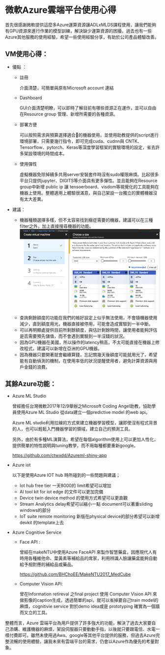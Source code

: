 # 微軟Azure雲端平台使用心得

首先很感謝微軟提供這麼多Azure運算資源讓ADLxMLDS課程使用，讓我們能夠有GPU資源來進行作業的模型訓練，解決缺少運算資源的困擾。過去也有一些Azure其他服務的使用經驗，希望一些使用經驗分享，有助於公司產品體驗改善。


## VM使用心得：

* 優點 ：

    * 註冊

        介面清楚，可簡單與原有Microsoft account 連結

    * Dashboard 
    
        GUI介面清楚明瞭，可以即時了解目前有哪些資源正在運作，並可以自由在Resource group 管理、新增所需要的各種資源。

    * 部署方便

        可以按照需求與預算選擇適合的機器使用，並使用助教提供的script進行環境部署，只需要幾行指令，即可完成cuda、cudnn與 CNTK、Tensorflow、pytorch、Keras等深度學習框架的實驗環境的設定，省去許多架設環境的時間成本。

    * 使用彈性

        虛擬機器免除掉續多共用server安裝套件時沒有sudo權限麻煩。比起很多平台只提供jupyter、DIGITS等介面具有更多彈性。並且能夠在Resource group中新增 public ip 讓 tensoerboard、visdom等視覺化的工具能夠在機器上使用。整體適用上體驗很滿意，與自己架設一台獨立的實體機器沒有太大差異。

* 建議：

    * 機器種類選擇多樣，但不太容易找到癥症需要的機器，建議可以在三種filter之外，加上直接搜尋機器的功能。
    ![image](./img/register.png)
    * 查詢剩餘額度的功能在我們的帳好設定上似乎無法使用，不會隨機器使用減少，直到額度用光，機器直接被停用，可能會造成實驗到一半中斷。
    * 可以再明顯處提供目前所剩餘額度，與估計剩餘時間，讓使用者能夠評估是否需要預先儲值，而不會遇到實驗到一半沒錢的狀況。
    * 因為GPU機器在美國，所以操作的latency稍高，不太可能直接在機器上修改程式，建議可以新增在亞洲的GPU機器。
    * 因為機器只要開著就會繼續算錢，忘記關幾天後額度可能就用光了，希望能有自動偵測的機制，在使用率低的狀況提醒使用者，避免計算資源與用戶金錢的浪費。

## 其餘Azure功能：

* Azure ML Studio

    曾經擔任台灣微軟2017年12/9舉辦之Microsoft Coding Angel助教，協助學員使用Azure ML Studio 從data建立一個predictive model 的web api。
    
    Azure ML studio利用拉線的方式來建立機器學習模型，讓即使沒有程式背景的人，也可以輕鬆入門機器學習的領域，建立自己的預測工具。
    
    另外，由於有多種ML演算法，希望在每個algorithm使用上可以更加人性化，提供簡單的特性說明與tuning教學，而不用每種都要重新google。

    https://github.com/ctwxdd/Azureml-shiny-app


* Azure iot

	以下是使用Azure IOT hub 時所碰到的一些問題與建議；

    * Iot hub free tier 一天8000的 limit希望可以增加
    * AI tool kit for iot edge 的文件可以更加完備
    * Device twin device method 的使用方式希望可以更直觀
    * Stream Analytics delay希望可以縮小一點 document可以著重sliding windows的部分
    * IoT suite remote monitoring 新版在physical device的部分希望可以新增devkit 的template上去


* Azure Cognitive Service 
    * Face API :

        曾經在makeNTU中使用Azure FaceAPI 來製作智慧藥盒，因應現代人有時用各種維他命、葉黃素等補給品的席家，利用辨識人臉讓藥盒能夠自動給予相對應的補給品或藥品。

        https://github.com/BHChoEE/MakeNTU2017_MedCube

    * Computer Vision APi:
    
        曾在Information retireval 之final project 使用 Computer Vision API 來做影像的caption生成，透過簡單的api，就可以省掉要自己train model的麻煩，cognitivie service 對於demo idea或是 prototyping 確實為一個牆而又立的工具。


整體而言，Azure 雲端平台為用戶提供了許多強大的功能，解決了過去大家要自己添購、維護機器的麻煩，架設伺服器只要動動手指，以後就只要跟電信、水電一樣付費即可。雖然未使用過Aws、google等其他平台提供的服務，但過去Azure完整流暢的使用體驗，讓我未來有雲端平台的需求，仍會以Azure作為優先的考量對象。

